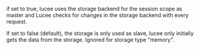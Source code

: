 if set to true, lucee uses the storage backend for the session scope as master and Lucee checks for changes in the storage backend with every request.

If set to false (default), the storage is only used as slave, lucee only initially gets the data from the storage. Ignored for storage type "memory".